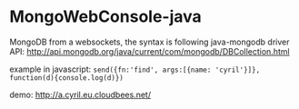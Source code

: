 MongoWebConsole-java
====================

MongoDB from a websockets, the syntax is following java-mongodb driver API: http://api.mongodb.org/java/current/com/mongodb/DBCollection.html

example in javascript: `send({fn:'find', args:[{name: 'cyril'}]}, function(d){console.log(d)})`

demo: http://a.cyril.eu.cloudbees.net/

